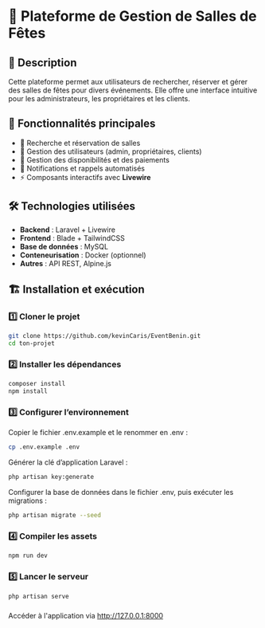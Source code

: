 # 🎉 Plateforme de Gestion de Salles de Fêtes  

## 📌 Description  
Cette plateforme permet aux utilisateurs de rechercher, réserver et gérer des salles de fêtes pour divers événements. Elle offre une interface intuitive pour les administrateurs, les propriétaires et les clients.  

## 🚀 Fonctionnalités principales  
- 🔎 Recherche et réservation de salles  
- 👤 Gestion des utilisateurs (admin, propriétaires, clients)  
- 📅 Gestion des disponibilités et des paiements  
- 🔔 Notifications et rappels automatisés  
- ⚡ Composants interactifs avec **Livewire**  

## 🛠️ Technologies utilisées  
- **Backend** : Laravel + Livewire  
- **Frontend** : Blade + TailwindCSS  
- **Base de données** : MySQL  
- **Conteneurisation** : Docker (optionnel)  
- **Autres** : API REST, Alpine.js  

## 🏗️ Installation et exécution  

### 1️⃣ Cloner le projet
```bash
git clone https://github.com/kevinCaris/EventBenin.git
cd ton-projet
```
### 2️⃣ Installer les dépendances
```bash
composer install
npm install
```
### 3️⃣ Configurer l’environnement
Copier le fichier .env.example et le renommer en .env :
```bash
cp .env.example .env
```
Générer la clé d’application Laravel :
```bash
php artisan key:generate
```
Configurer la base de données dans le fichier .env, puis exécuter les migrations :

```bash
php artisan migrate --seed
```
### 4️⃣ Compiler les assets
```bash
npm run dev
```
### 5️⃣ Lancer le serveur
```bash
php artisan serve
```
###
Accéder à l'application via http://127.0.0.1:8000


